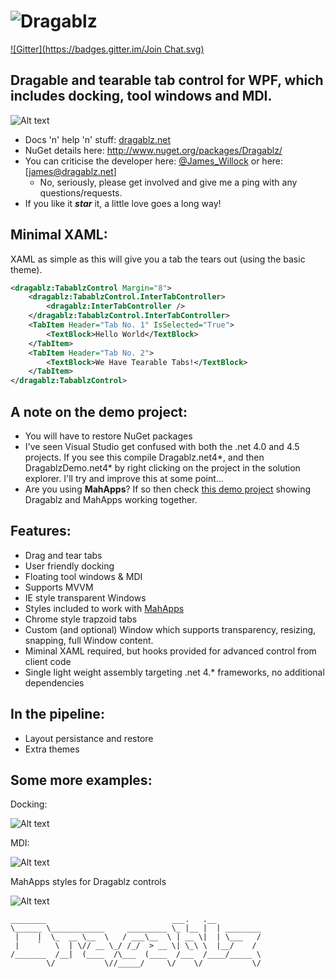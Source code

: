 ![Dragablz](https://dragablz.files.wordpress.com/2015/01/dragablztext22.png "Dragablz")
========
[![Gitter](https://badges.gitter.im/Join Chat.svg)](https://gitter.im/ButchersBoy/Dragablz?utm_source=badge&utm_medium=badge&utm_campaign=pr-badge&utm_content=badge)

## Dragable and tearable tab control for WPF, which includes docking, tool windows and MDI.

![Alt text](http://dragablz.files.wordpress.com/2014/11/dragablztearout.gif "Demo shot")

- Docs 'n' help 'n' stuff: [dragablz.net](http://dragablz.net/)
- NuGet details here: http://www.nuget.org/packages/Dragablz/
- You can criticise the developer here: [@James_Willock](http://twitter.com/James_Willock) or here: [james@dragablz.net]
  - No, seriously, please get involved and give me a ping with any questions/requests.
- If you like it **_star_** it, a little love goes a long way!

## Minimal XAML:

XAML as simple as this will give you a tab the tears out (using the basic theme).  

```xml
<dragablz:TabablzControl Margin="8">
    <dragablz:TabablzControl.InterTabController>
        <dragablz:InterTabController />
    </dragablz:TabablzControl.InterTabController>
    <TabItem Header="Tab No. 1" IsSelected="True">
        <TextBlock>Hello World</TextBlock>
    </TabItem>
    <TabItem Header="Tab No. 2">
        <TextBlock>We Have Tearable Tabs!</TextBlock>
    </TabItem>
</dragablz:TabablzControl>
```

## A note on the demo project:

- You will have to restore NuGet packages
- I've seen Visual Studio get confused with both the .net 4.0 and 4.5 projects.  If you see this compile Dragablz.net4*, and then DragablzDemo.net4* by right clicking on the project in the solution explorer.  I'll try and improve this at some point...
- Are you using **MahApps**?  If so then check [this demo project](https://github.com/ButchersBoy/DragablzMeetzMahApps) showing Dragablz and MahApps working together.

## Features:

- Drag and tear tabs
- User friendly docking
- Floating tool windows & MDI
- Supports MVVM
- IE style transparent Windows
- Styles included to work with [MahApps](https://github.com/MahApps/MahApps.Metro)
- Chrome style trapzoid tabs
- Custom (and optional) Window which supports transparency, resizing, snapping, full Window content.
- Miminal XAML required, but hooks provided for advanced control from client code
- Single light weight assembly targeting .net 4.* frameworks, no additional dependencies

## In the pipeline:

- Layout persistance and restore
- Extra themes

## Some more examples:

Docking:

![Alt text](http://dragablz.files.wordpress.com/2014/11/dockablzone1.gif "Docking demo")

MDI:

![Alt text](https://dragablz.files.wordpress.com/2015/01/mdidemo2.gif "MDI demo")

MahApps styles for Dragablz controls

![Alt text](https://dragablz.files.wordpress.com/2015/02/mahappsstylez2.gif "https://dragablz.files.wordpress.com/2015/02/mahappsstylez2.gif")

```
________                            ___.   .__          
\______ \____________     _________ \_ |__ |  | ________
 |    |  \_  __ \__  \   / ___\__  \ | __ \|  | \___   /
 |    `   \  | \// __ \_/ /_/  > __ \| \_\ \  |__/    / 
/_______  /__|  (____  /\___  (____  /___  /____/_____ \
        \/           \//_____/     \/    \/           \/
```
